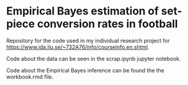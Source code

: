# Empirical Bayes estimation of set-piece conversion rates in football

Repository for the code used in my individual research project for https://www.ida.liu.se/~732A76/info/courseinfo.en.shtml.

Code about the data can be seen in the scrap.ipynb jupyter notebook.

Code about the Empirical Bayes inference can be found the the workbook.rmd file.
